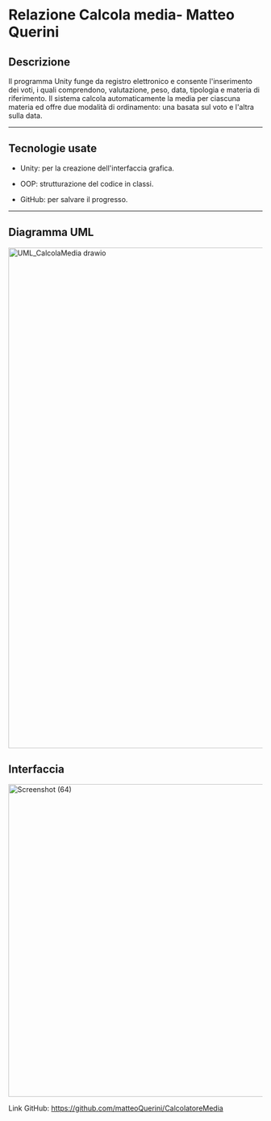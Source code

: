# Relazione Calcola media- Matteo Querini

## Descrizione

Il programma Unity funge da registro elettronico e consente
l'inserimento dei voti, i quali comprendono, valutazione, peso, data,
tipologia e materia di riferimento. Il sistema calcola automaticamente
la media per ciascuna materia ed offre due modalità di ordinamento: una
basata sul voto e l'altra sulla data.

---

## Tecnologie usate

-   Unity: per la creazione dell\'interfaccia grafica.

-   OOP: strutturazione del codice in classi.

-   GitHub: per salvare il progresso.

---

## Diagramma UML

<img width="1521" height="991" alt="UML_CalcolaMedia drawio" src="https://github.com/user-attachments/assets/a7705d33-588d-43c6-9694-360f9a3e9efb" />

## Interfaccia

<img width="1080" height="619" alt="Screenshot (64)" src="https://github.com/user-attachments/assets/e2b81485-e468-4229-861b-f72debf04bab" />


Link GitHub: <https://github.com/matteoQuerini/CalcolatoreMedia>
